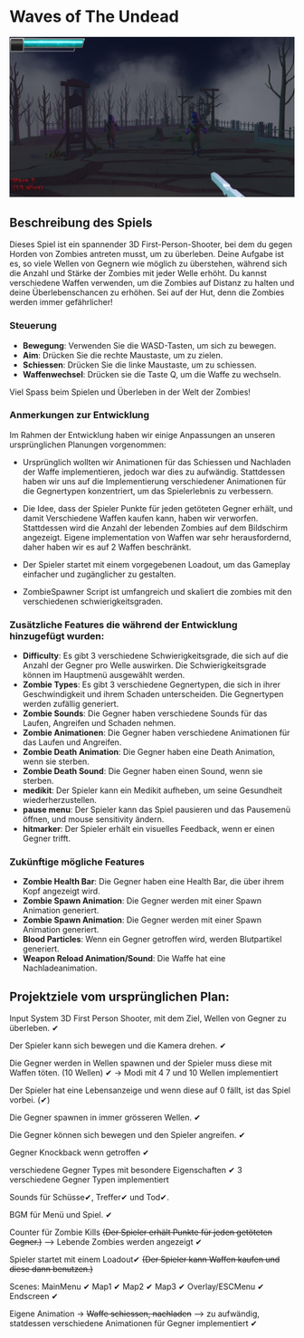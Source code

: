 ﻿# Waves of The Undead
![Game Screenshot](Assets/Materials/Textures/Game.jpg)
## Beschreibung des Spiels
Dieses Spiel ist ein spannender 3D First-Person-Shooter, bei dem du gegen Horden von Zombies antreten musst, um zu überleben. Deine Aufgabe ist es, so viele Wellen von Gegnern wie möglich zu überstehen, während sich die Anzahl und Stärke der Zombies mit jeder Welle erhöht. Du kannst verschiedene Waffen verwenden, um die Zombies auf Distanz zu halten und deine Überlebenschancen zu erhöhen. Sei auf der Hut, denn die Zombies werden immer gefährlicher!


### Steuerung

- **Bewegung**: Verwenden Sie die WASD-Tasten, um sich zu bewegen.
- **Aim**: Drücken Sie die rechte Maustaste, um zu zielen.
- **Schiessen**: Drücken Sie die linke Maustaste, um zu schiessen.
- **Waffenwechsel**: Drücken sie die Taste Q, um die Waffe zu wechseln.

Viel Spass beim Spielen und Überleben in der Welt der Zombies!

### Anmerkungen zur Entwicklung
Im Rahmen der Entwicklung haben wir einige Anpassungen an unseren ursprünglichen Planungen vorgenommen:

- Ursprünglich wollten wir Animationen für das Schiessen und Nachladen der Waffe implementieren, jedoch war dies zu aufwändig. Stattdessen haben wir uns auf die Implementierung verschiedener Animationen für die Gegnertypen konzentriert, um das Spielerlebnis zu verbessern.

- Die Idee, dass der Spieler Punkte für jeden getöteten Gegner erhält, und damit Verschiedene Waffen kaufen kann, haben wir verworfen. Stattdessen wird die Anzahl der lebenden Zombies auf dem Bildschirm angezeigt. Eigene implementation von Waffen war sehr herausfordernd, daher haben wir es auf 2 Waffen beschränkt.

- Der Spieler startet mit einem vorgegebenen Loadout, um das Gameplay einfacher und zugänglicher zu gestalten.

- ZombieSpawner Script ist umfangreich und skaliert die zombies mit den verschiedenen schwierigkeitsgraden.


### Zusätzliche Features die während der Entwicklung hinzugefügt wurden:

 - **Difficulty**: Es gibt 3 verschiedene Schwierigkeitsgrade, die sich auf die Anzahl der Gegner pro Welle auswirken. Die Schwierigkeitsgrade können im Hauptmenü ausgewählt werden.
 - **Zombie Types**: Es gibt 3 verschiedene Gegnertypen, die sich in ihrer Geschwindigkeit und ihrem Schaden unterscheiden. Die Gegnertypen werden zufällig generiert.
 - **Zombie Sounds**: Die Gegner haben verschiedene Sounds für das Laufen, Angreifen und Schaden nehmen.
 - **Zombie Animationen**: Die Gegner haben verschiedene Animationen für das Laufen und Angreifen.
 - **Zombie Death Animation**: Die Gegner haben eine Death Animation, wenn sie sterben.
 - **Zombie Death Sound**: Die Gegner haben einen Sound, wenn sie sterben.
 - **medikit**: Der Spieler kann ein Medikit aufheben, um seine Gesundheit wiederherzustellen.
 - **pause menu**: Der Spieler kann das Spiel pausieren und das Pausemenü öffnen, und mouse sensitivity ändern.
 - **hitmarker**: Der Spieler erhält ein visuelles Feedback, wenn er einen Gegner trifft.

### Zukünftige mögliche Features

- **Zombie Health Bar**: Die Gegner haben eine Health Bar, die über ihrem Kopf angezeigt wird.
- **Zombie Spawn Animation**: Die Gegner werden mit einer Spawn Animation generiert.
- **Zombie Spawn Animation**: Die Gegner werden mit einer Spawn Animation generiert.
- **Blood Particles**: Wenn ein Gegner getroffen wird, werden Blutpartikel generiert.
- **Weapon Reload Animation/Sound**: Die Waffe hat eine Nachladeanimation.



## Projektziele vom ursprünglichen Plan:

Input System
3D First Person Shooter, mit dem Ziel, Wellen von Gegner zu überleben. ✔

Der Spieler kann sich bewegen und die Kamera drehen. ✔

Die Gegner werden in Wellen spawnen und der Spieler muss diese mit Waffen töten. (10 Wellen) ✔ -> Modi mit 4 7 und 10 Wellen implementiert 

Der Spieler hat eine Lebensanzeige und wenn diese auf 0 fällt, ist das Spiel vorbei. (✔)

Die Gegner spawnen in immer grösseren Wellen. ✔

Die Gegner können sich bewegen und den Spieler angreifen. ✔

Gegner Knockback wenn getroffen ✔

verschiedene Gegner Types mit besondere Eigenschaften ✔ 3 verschiedene Gegner Typen implementiert

Sounds für Schüsse✔, Treffer✔ und Tod✔.

BGM für Menü und Spiel. ✔

Counter für Zombie Kills ~~(Der Spieler erhält Punkte für jeden getöteten Gegner.)~~  --> Lebende Zombies werden angezeigt ✔

Spieler startet mit einem Loadout✔ ~~(Der Spieler kann Waffen kaufen und diese dann benutzen.)~~


Scenes:
MainMenu ✔
Map1 ✔
Map2 ✔
Map3 ✔
Overlay/ESCMenu ✔
Endscreen ✔

Eigene Animation -> ~~Waffe schiessen, nachladen~~ --> zu aufwändig, statdessen verschiedene Animationen für Gegner implementiert ✔
